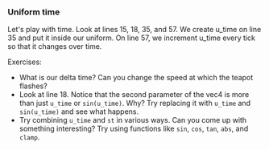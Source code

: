 ### Uniform time

Let's play with time.  Look at lines 15, 18, 35, and 57.  We create u_time on line 35 and put it inside our uniform.  On line 57, we increment u_time every tick so that it changes over time.

Exercises:
* What is our delta time?  Can you change the speed at which the teapot flashes?
* Look at line 18.  Notice that the second parameter of the vec4 is more than just `u_time` or `sin(u_time)`.  Why?  Try replacing it with `u_time` and `sin(u_time)` and see what happens.
* Try combining `u_time` and `st` in various ways.  Can you come up with something interesting?  Try using functions like `sin`, `cos`, `tan`, `abs`, and `clamp`.
